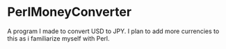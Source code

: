 # PerlMoneyConverter
A program I made to convert USD to JPY. I plan to add more currencies to this as i familiarize myself with Perl.
